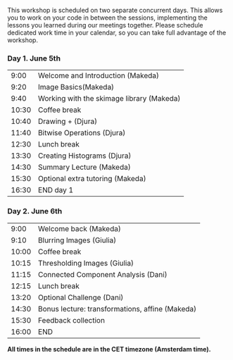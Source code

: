This workshop is scheduled on two separate concurrent days. This allows you to work on
your code in between the sessions, implementing the lessons you learned
during our meetings together. Please schedule dedicated work time in your
calendar, so you can take full advantage of the workshop.



<div class="row">
  <div class="col-md-6">
    <h3>Day 1. June 5th</h3>
    <table class="table table-striped">
      <tr> <td>9:00</td>  <td>Welcome and Introduction (Makeda)</td> </tr>
      <tr> <td>9:20</td>  <td>Image Basics(Makeda)</td></tr>
      <tr> <td>9:40</td>  <td>Working with the skimage library (Makeda)</td> </tr>
      <tr> <td>10:30</td>  <td>Coffee break</td> </tr>
      <tr> <td>10:40</td>  <td>Drawing + (Djura)</td> </tr>
      <tr> <td>11:40</td>  <td>Bitwise Operations (Djura)</td> </tr>
      <tr> <td>12:30</td>  <td>Lunch break</td> </tr>
      <tr> <td>13:30</td>  <td>Creating Histograms (Djura)</td> </tr>
      <tr> <td>14:30</td>  <td>Summary Lecture (Makeda)</td> </tr>
      <tr> <td>15:30</td>  <td>Optional extra tutoring (Makeda)</td> </tr>
      <tr> <td>16:30</td>  <td>END day 1</td> </tr>
    </table>
  </div>


<div class="row">
  <div class="col-md-6">
    <h3>Day 2. June 6th</h3>
    <table class="table table-striped">
      <tr> <td>9:00</td>  <td>Welcome back  (Makeda)</td> </tr>
      <tr> <td>9:10</td>  <td>Blurring Images (Giulia)</td></tr>
      <tr> <td>10:00</td>  <td>Coffee break</td> </tr>
      <tr> <td>10:15</td>  <td>Thresholding Images (Giulia)</td> </tr>
      <tr> <td>11:15</td>  <td>Connected Component Analysis (Dani)</td> </tr>
      <tr> <td>12:15</td>  <td>Lunch break</td> </tr>
      <tr> <td>13:20</td>  <td>Optional Challenge (Dani)</td> </tr>
      <tr> <td>14:30</td>  <td>Bonus lecture: transformations, affine (Makeda)</td> </tr>
      <tr> <td>15:30</td>  <td>Feedback collection</td> </tr>
      <tr> <td>16:00</td>  <td>END</td> </tr>
    </table>
  </div>
  

<p><b>All times in the schedule are in the CET timezone (Amsterdam time).</b></p>